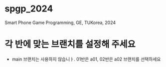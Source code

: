 # spgp_2024
Smart Phone Game Programming, GE, TUKorea, 2024

# 각 반에 맞는 브랜치를 설정해 주세요
* main 브랜치는 사용하지 않습니ㅏ. 01반은 a01, 02반은 a02 브랜치를 선택하세요
